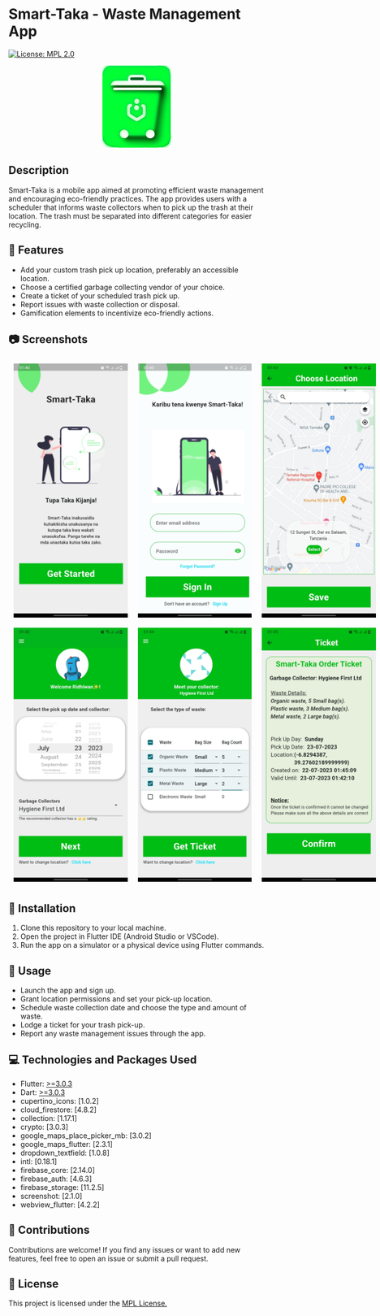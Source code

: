 # Smart-Taka - Waste Management App
 [![License: MPL 2.0](https://img.shields.io/badge/License-MPL_2.0-brightgreen.svg)](https://opensource.org/licenses/MPL-2.0)

<p align="center" >
    <img src="../../smart-taka_logo.png" alt="smart-taka logo" />
</p>

## Description
Smart-Taka is a mobile app aimed at promoting efficient waste management and encouraging eco-friendly practices. The app provides users with a scheduler that informs waste collectors when to pick up the trash at their location. The trash must be separated into different categories for easier recycling.

## 🌟 Features
- Add your custom trash pick up location, preferably an accessible location.
- Choose a certified garbage collecting vendor of your choice.
- Create a ticket of your scheduled trash pick up.
- Report issues with waste collection or disposal.
- Gamification elements to incentivize eco-friendly actions.

## 📷 Screenshots

<div style="display: flex;">
    <img src="../../get_started_screenshot.jpg" alt="Image 1" style="flex: 1; max-width: 50%; height:500px; margin: 10px;">
    <img src="../../sign_in_screenshot.jpg" alt="Image 2" style="flex: 1; max-width: 50%; height:500px; margin: 10px;">
    <img src="../../location_screenshot.jpg" alt="Image 2" style="flex: 1; max-width: 50%; height:500px; margin: 10px;">
</div>

<div style="display: flex;">
    <img src="../../dashboard_1_screenshot.jpg" alt="Image 1" style="flex: 1; max-width: 50%; height:500px; margin: 10px;">
    <img src="../../dashboard_2_screenshot.jpg" alt="Image 2" style="flex: 1; max-width: 50%; height:500px; margin: 10px;">
    <img src="../../ticket_screenshot.jpg" alt="Image 2" style="flex: 1; max-width: 50%; height:500px; margin: 10px;">
</div>


## 🚀 Installation
1. Clone this repository to your local machine.
2. Open the project in Flutter IDE (Android Studio or VSCode).
3. Run the app on a simulator or a physical device using Flutter commands.

## 📱 Usage
- Launch the app and sign up.
- Grant location permissions and set your pick-up location.
- Schedule waste collection date and choose the type and amount of waste.
- Lodge a ticket for your trash pick-up.
- Report any waste management issues through the app.

## 💻 Technologies and Packages Used
- Flutter: [>=3.0.3](https://flutter.dev/)
- Dart: [>=3.0.3](https://dart.dev/)
- cupertino_icons: [1.0.2]
- cloud_firestore: [4.8.2]
- collection: [1.17.1]
- crypto: [3.0.3]
- google_maps_place_picker_mb: [3.0.2]
- google_maps_flutter: [2.3.1]
- dropdown_textfield: [1.0.8]
- intl: [0.18.1]
- firebase_core: [2.14.0]
- firebase_auth: [4.6.3]
- firebase_storage: [11.2.5]
- screenshot: [2.1.0]
- webview_flutter: [4.2.2]

## 🤝 Contributions
Contributions are welcome! If you find any issues or want to add new features, feel free to open an issue or submit a pull request.

## 📝 License
This project is licensed under the [MPL License.](https://opensource.org/licenses/MPL-2.0)
